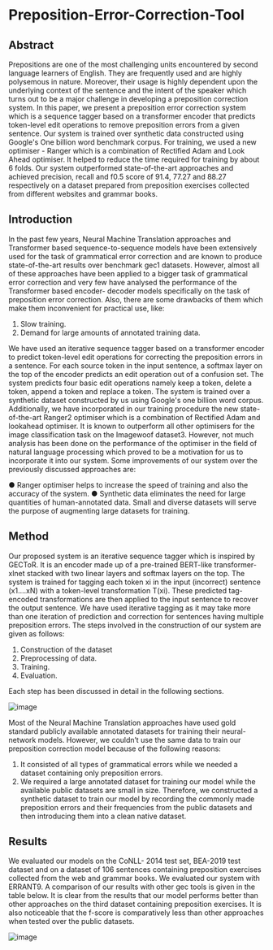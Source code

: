# Preposition-Error-Correction-Tool

## Abstract

Prepositions are one of the most challenging units encountered by second language learners of English. They are
frequently used and are highly polysemous in nature. Moreover, their usage is highly dependent upon the underlying
context of the sentence and the intent of the speaker which turns out to be a major challenge in developing a
preposition correction system. In this paper, we present a preposition error correction system which is a sequence
tagger based on a transformer encoder that predicts token-level edit operations to remove preposition errors from a
given sentence. Our system is trained over synthetic data constructed using Google's One billion word benchmark
corpus. For training, we used a new optimiser - Ranger which is a combination of Rectified Adam and Look Ahead
optimiser. It helped to reduce the time required for training by about 6 folds. Our system outperformed
state-of-the-art approaches and achieved precision, recall and f0.5 score of 91.4, 77.27 and 88.27 respectively on a
dataset prepared from preposition exercises collected from different websites and grammar books.


## Introduction

In the past few years, Neural Machine Translation approaches and Transformer based sequence-to-sequence models have been extensively used for the task of grammatical error correction and are known to produce state-of-the-art results over benchmark gec1 datasets. However, almost all of these approaches have been applied to a bigger task of grammatical error correction and very few have analysed the performance of the Transformer based encoder- decoder models specifically on the task of preposition error correction. Also, there are some drawbacks of them which make them inconvenient for practical use, like:
1. Slow training.
2. Demand for large amounts of annotated training data.
 
 We have used an iterative sequence tagger based on a transformer encoder to predict token-level edit operations for correcting the preposition errors in a sentence. For each source token in the input sentence, a softmax layer on the top of the encoder predicts an edit operation out of a confusion set. The system predicts four basic edit operations namely keep a token, delete a token, append a token and replace a token. The system is trained over a synthetic dataset constructed by us using Google's one billion word corpus. Additionally, we have incorporated in our training procedure the new state-of-the-art Ranger2 optimiser which is a combination of Rectified Adam and lookahead optimiser. It is known to outperform all other optimisers for the image classification task on the Imagewoof dataset3. However, not much analysis has been done on the performance of the optimiser in the field of natural language processing which proved to be a motivation for us to incorporate it into our system.
Some improvements of our system over the previously discussed approaches are:

● Ranger optimiser helps to increase the speed of training and also the accuracy of the system.
● Synthetic data eliminates the need for large quantities of human-annotated data. Small and diverse datasets will serve the purpose of augmenting large datasets for training.


## Method

Our proposed system is an iterative sequence tagger which is inspired by GECToR. It is an encoder made up of a pre-trained BERT-like transformer- xlnet stacked with two linear layers and softmax layers on the top. The system is trained for tagging each token xi in the input (incorrect) sentence (x1....xN) with a token-level transformation T(xi). These predicted tag-encoded transformations are then applied to the input sentence to recover the output sentence. We have used iterative tagging as it may take more than one iteration of prediction and correction for sentences having multiple preposition errors. The steps involved in the construction of our system are given as follows:
1. Construction of the dataset
2. Preprocessing of data.
3. Training.
4. Evaluation.

Each step has been discussed in detail in the
following sections.

![image](https://github.com/NalinC2002/Preposition-Error-Correction-Tool/assets/76205943/336ca1fc-3db0-4dd2-9712-fe12dcdd16fe)

Most of the Neural Machine Translation approaches have used gold standard publicly available annotated datasets for training their neural-network models. However, we couldn’t use the same data to train our preposition correction model because of the following reasons:
1. It consisted of all types of grammatical errors while we needed a dataset containing only preposition errors.
2. We required a large annotated dataset for training our model while the available public datasets are small in size. Therefore, we constructed a synthetic dataset to train our model by recording the commonly made preposition errors and their frequencies from the public datasets and then introducing them into a clean native dataset.


## Results

We evaluated our models on the CoNLL- 2014 test set, BEA-2019 test dataset and on a dataset of 106 sentences containing preposition exercises collected from the web and grammar books. We evaluated our system with ERRANT9. A comparison of our results with other gec tools is given in the table below. It is clear from the results that our model performs better than other approaches on the third dataset containing preposition exercises. It is also noticeable that the f-score is comparatively less than other approaches when tested over the public datasets. 

![image](https://github.com/NalinC2002/Preposition-Error-Correction-Tool/assets/76205943/f76bbe51-24d2-4412-8f65-2b19259643e4)
